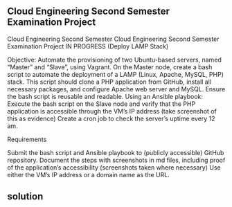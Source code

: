 ## Cloud Engineering Second Semester Examination Project

Cloud Engineering Second Semester Cloud Engineering Second Semester Examination Project IN PROGRESS (Deploy LAMP Stack)

Objective: Automate the provisioning of two Ubuntu-based servers, named “Master” and “Slave”, using Vagrant. On the Master node, create a bash script to automate the deployment of a LAMP (Linux, Apache, MySQL, PHP) stack. This script should clone a PHP application from GitHub, install all necessary packages, and configure Apache web server and MySQL. Ensure the bash script is reusable and readable. Using an Ansible playbook: Execute the bash script on the Slave node and verify that the PHP application is accessible through the VM’s IP address (take screenshot of this as evidence) Create a cron job to check the server’s uptime every 12 am.

Requirements

Submit the bash script and Ansible playbook to (publicly accessible) GitHub repository. Document the steps with screenshots in md files, including proof of the application’s accessibility (screenshots taken where necessary) Use either the VM’s IP address or a domain name as the URL.

## solution
